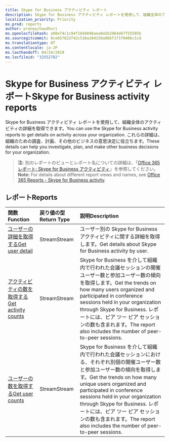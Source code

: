 ```yaml
---
title: Skype for Business アクティビティ レポート
description: Skype for Business アクティビティ レポートを使用して、組織全体のアクティビティの詳細を取得できます。 これらの詳細は、組織のための調査、計画、その他のビジネスの意思決定に役立ちます。
localization_priority: Priority
ms.prod: reports
author: pranoychaudhuri
ms.openlocfilehash: a98e74c1c94f1b94046aea0a5b2964d47f55595b
ms.sourcegitcommit: 0ce657622f42c510a104156a96bf1f1f040bc1cd
ms.translationtype: HT
ms.contentlocale: ja-JP
ms.lasthandoff: 04/24/2019
ms.locfileid: "32552782"
---
```

# <a name="skype-for-business-activity-reports"></a><span data-ttu-id="6368b-104">Skype for Business アクティビティ レポート</span><span class="sxs-lookup"><span data-stu-id="6368b-104">Skype for Business activity reports</span></span>

<span data-ttu-id="6368b-105">Skype for Business アクティビティ レポートを使用して、組織全体のアクティビティの詳細を取得できます。</span><span class="sxs-lookup"><span data-stu-id="6368b-105">You can use the Skype for Business activity reports to get details on activity across your organization.</span></span> <span data-ttu-id="6368b-106">これらの詳細は、組織のための調査、計画、その他のビジネスの意思決定に役立ちます。</span><span class="sxs-lookup"><span data-stu-id="6368b-106">These details can help you investigate, plan, and make other business decisions for your organization.</span></span>

> <span data-ttu-id="6368b-107">**注:** 別のレポートのビューとレポート名についての詳細は、「[Office 365 レポート: Skype for Business アクティビティ](https://support.office.com/client/Skype-for-Business-Online-activity-8cbe2eb2-1194-4fd7-b1ee-9f9287c82424)」を参照してください。</span><span class="sxs-lookup"><span data-stu-id="6368b-107">**Note:** For details about different report views and names, see [Office 365 Reports - Skype for Business activity](https://support.office.com/client/Skype-for-Business-Online-activity-8cbe2eb2-1194-4fd7-b1ee-9f9287c82424).</span></span>

## <a name="reports"></a><span data-ttu-id="6368b-108">レポート</span><span class="sxs-lookup"><span data-stu-id="6368b-108">Reports</span></span>

| <span data-ttu-id="6368b-109">関数</span><span class="sxs-lookup"><span data-stu-id="6368b-109">Function</span></span>                                 | <span data-ttu-id="6368b-110">戻り値の型</span><span class="sxs-lookup"><span data-stu-id="6368b-110">Return Type</span></span> | <span data-ttu-id="6368b-111">説明</span><span class="sxs-lookup"><span data-stu-id="6368b-111">Description</span></span>                              |
| :--------------------------------------- | :---------- | :--------------------------------------- |
| [<span data-ttu-id="6368b-112">ユーザーの詳細を取得する</span><span class="sxs-lookup"><span data-stu-id="6368b-112">Get user detail</span></span>](../api/reportroot-getskypeforbusinessactivityuserdetail.md) | <span data-ttu-id="6368b-113">Stream</span><span class="sxs-lookup"><span data-stu-id="6368b-113">Stream</span></span>      | <span data-ttu-id="6368b-114">ユーザー別の Skype for Business アクティビティに関する詳細を取得します。</span><span class="sxs-lookup"><span data-stu-id="6368b-114">Get details about Skype for Business activity by user.</span></span> |
| [<span data-ttu-id="6368b-115">アクティビティの数を取得する</span><span class="sxs-lookup"><span data-stu-id="6368b-115">Get activity counts</span></span>](../api/reportroot-getskypeforbusinessactivitycounts.md) | <span data-ttu-id="6368b-116">Stream</span><span class="sxs-lookup"><span data-stu-id="6368b-116">Stream</span></span>      | <span data-ttu-id="6368b-117">Skype for Business を介して組織内で行われた会議セッションの開催ユーザー数と参加ユーザー数の傾向を取得します。</span><span class="sxs-lookup"><span data-stu-id="6368b-117">Get the trends on how many users organized and participated in conference sessions held in your organization through Skype for Business.</span></span> <span data-ttu-id="6368b-118">レポートには、ピア ツー ピア セッションの数も含まれます。</span><span class="sxs-lookup"><span data-stu-id="6368b-118">The report also includes the number of peer-to-peer sessions.</span></span> |
| [<span data-ttu-id="6368b-119">ユーザーの数を取得する</span><span class="sxs-lookup"><span data-stu-id="6368b-119">Get user counts</span></span>](../api/reportroot-getskypeforbusinessactivityusercounts.md) | <span data-ttu-id="6368b-120">Stream</span><span class="sxs-lookup"><span data-stu-id="6368b-120">Stream</span></span>      | <span data-ttu-id="6368b-121">Skype for Business を介して組織内で行われた会議セッションにおける、それぞれ別個の開催ユーザー数と参加ユーザー数の傾向を取得します。</span><span class="sxs-lookup"><span data-stu-id="6368b-121">Get the trends on how many unique users organized and participated in conference sessions held in your organization through Skype for Business.</span></span> <span data-ttu-id="6368b-122">レポートには、ピア ツー ピア セッションの数も含まれます。</span><span class="sxs-lookup"><span data-stu-id="6368b-122">The report also includes the number of peer-to-peer sessions.</span></span> |
